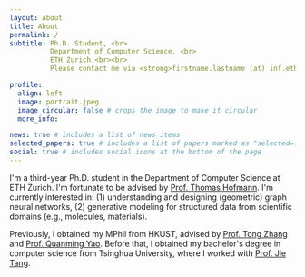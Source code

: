 ```yaml
---
layout: about
title: About
permalink: /
subtitle: Ph.D. Student, <br>
          Department of Computer Science, <br>
          ETH Zurich.<br><br>
          Please contact me via <strong>firstname.lastname (at) inf.ethz.ch</strong>

profile:
  align: left
  image: portrait.jpeg
  image_circular: false # crops the image to make it circular
  more_info:

news: true # includes a list of news items
selected_papers: true # includes a list of papers marked as "selected={true}"
social: true # includes social icons at the bottom of the page
---
```


I'm a third-year Ph.D. student in the Department of Computer Science at ETH Zurich. I'm fortunate to be advised by [Prof. Thomas Hofmann](https://da.inf.ethz.ch/).
I'm currently interested in: (1) understanding and designing (geometric) graph neural networks, (2) generative modeling for structured data from scientific domains (e.g., molecules, materials).

Previously, I obtained my MPhil from HKUST, advised by [Prof. Tong Zhang](https://tongzhang-ml.org) and [Prof. Quanming Yao](https://lars-group.github.io). Before that, I obtained my bachelor's degree in computer science from Tsinghua University, where I worked with [Prof. Jie Tang](https://keg.cs.tsinghua.edu.cn/jietang).
